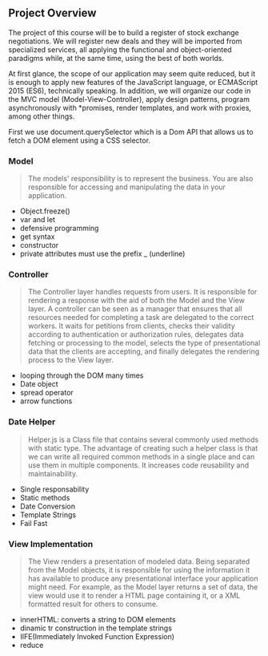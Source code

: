 ## Project Overview

The project of this course will be to build a register of stock exchange negotiations. We will register new deals and they will be imported from specialized services, all applying the functional and object-oriented paradigms while, at the same time, using the best of both worlds.

At first glance, the scope of our application may seem quite reduced, but it is enough to apply new features of the JavaScript language, or ECMAScript 2015 (ES6), technically speaking. In addition, we will organize our code in the MVC model (Model-View-Controller), apply design patterns, program asynchronously with *promises, render templates, and work with proxies, among other things.

First we use document.querySelector which is a Dom API that allows us to fetch a DOM element using a CSS selector.

### Model
> The models' responsibility is to represent the business. You are also responsible for accessing and manipulating the data in your application.
- Object.freeze()
- var and let 
- defensive programming 
- get syntax
- constructor
- private attributes must use the prefix _ (underline)

### Controller
> The Controller layer handles requests from users. It is responsible for rendering a response with the aid of both the Model and the View layer.
> A controller can be seen as a manager that ensures that all resources needed for completing a task are delegated to the correct workers. It waits for petitions from clients, checks their validity according to authentication or authorization rules, delegates data fetching or processing to the model, selects the type of presentational data that the clients are accepting, and finally delegates the rendering process to the View layer.
- looping through the DOM many times
- Date object
- spread operator
- arrow functions

### Date Helper
> Helper.js is a Class file that contains several commonly used methods with static type. The advantage of creating such a helper class is that we can write all required common methods in a single place and can use them in multiple components. It increases code reusability and maintainability.
- Single responsability 
- Static methods 
- Date Conversion
- Template Strings
- Fail Fast

### View Implementation 
> The View renders a presentation of modeled data. Being separated from the Model objects, it is responsible for using the information it has available to produce any presentational interface your application might need. For example, as the Model layer returns a set of data, the view would use it to render a HTML page containing it, or a XML formatted result for others to consume.
- innerHTML: converts a string to DOM elements
- dinamic  tr construction in the template strings
- IIFE(Immediately Invoked Function Expression)
- reduce